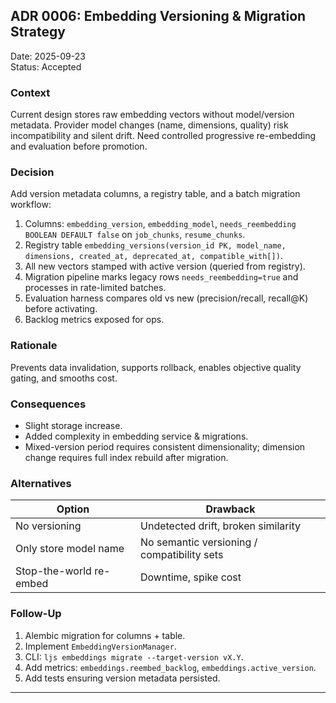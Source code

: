 ## ADR 0006: Embedding Versioning & Migration Strategy

Date: 2025-09-23  
Status: Accepted

### Context
Current design stores raw embedding vectors without model/version metadata. Provider model changes (name, dimensions, quality) risk incompatibility and silent drift. Need controlled progressive re-embedding and evaluation before promotion.

### Decision
Add version metadata columns, a registry table, and a batch migration workflow:
1. Columns: `embedding_version`, `embedding_model`, `needs_reembedding BOOLEAN DEFAULT false` on `job_chunks`, `resume_chunks`.
2. Registry table `embedding_versions(version_id PK, model_name, dimensions, created_at, deprecated_at, compatible_with[])`.
3. All new vectors stamped with active version (queried from registry).
4. Migration pipeline marks legacy rows `needs_reembedding=true` and processes in rate-limited batches.
5. Evaluation harness compares old vs new (precision/recall, recall@K) before activating.
6. Backlog metrics exposed for ops.

### Rationale
Prevents data invalidation, supports rollback, enables objective quality gating, and smooths cost.

### Consequences
- Slight storage increase.
- Added complexity in embedding service & migrations.
- Mixed-version period requires consistent dimensionality; dimension change requires full index rebuild after migration.

### Alternatives
| Option | Drawback |
|--------|----------|
| No versioning | Undetected drift, broken similarity |
| Only store model name | No semantic versioning / compatibility sets |
| Stop-the-world re-embed | Downtime, spike cost |

### Follow-Up
1. Alembic migration for columns + table.
2. Implement `EmbeddingVersionManager`.
3. CLI: `ljs embeddings migrate --target-version vX.Y`.
4. Add metrics: `embeddings.reembed_backlog`, `embeddings.active_version`.
5. Add tests ensuring version metadata persisted.

---